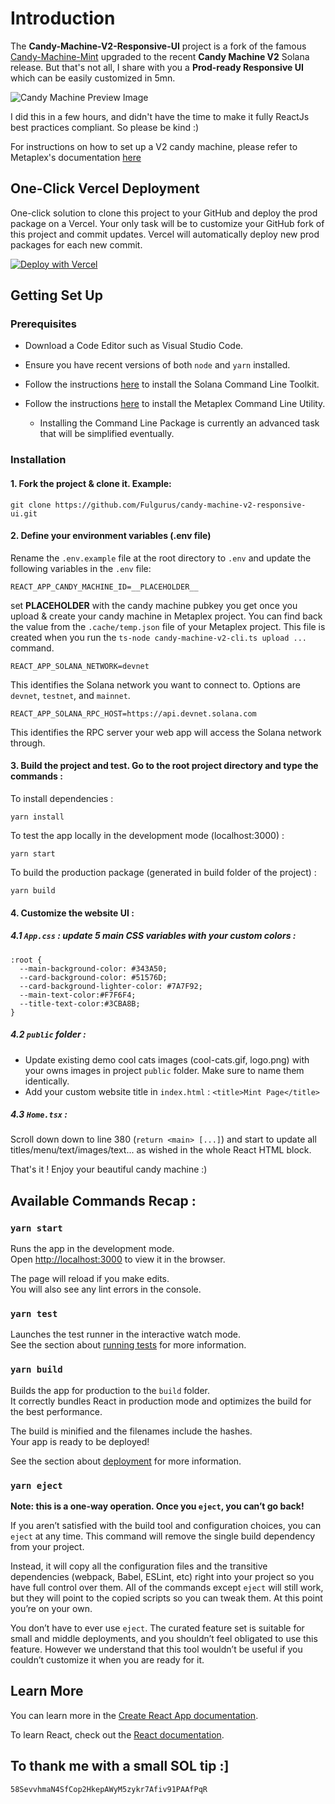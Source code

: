 # Introduction

The **Candy-Machine-V2-Responsive-UI** project is a fork of the famous [Candy-Machine-Mint](https://github.com/exiled-apes/candy-machine-mint) upgraded to the recent **Candy Machine V2** Solana release.
But that's not all, I share with you a **Prod-ready Responsive UI** which can be easily customized in 5mn.

![Candy Machine Preview Image](https://i.imgur.com/WWSvkBO.png)

I did this in a few hours, and didn't have the time to make it fully ReactJs best practices compliant. So please be kind :)

For instructions on how to set up a V2 candy machine, please refer to Metaplex's documentation [here](https://docs.metaplex.com/candy-machine-v2/Introduction)

## One-Click Vercel Deployment

One-click solution to clone this project to your GitHub and deploy the prod package on a Vercel.
Your only task will be to customize your GitHub fork of this project and commit updates.
Vercel will automatically deploy new prod packages for each new commit.

[![Deploy with Vercel](https://vercel.com/button)](https://vercel.com/new/clone?repository-url=https%3A%2F%2Fgithub.com%2FFulgurus%2Fcandy-machine-v2-responsive-ui&env=REACT_APP_CANDY_MACHINE_ID,REACT_APP_SOLANA_NETWORK,REACT_APP_SOLANA_RPC_HOST&envDescription=Populate%20REACT_APP_CANDY_MACHINE_ID%20with%20your%20candy%20machine%20public%20key%2C%20REACT_APP_SOLANA_NETWORK%20with%20the%20solana%20network%20(devnet%2Fmainnet-beta)%20and%20REACT_APP_SOLANA_RPC_HOST%20with%20the%20RPC%20URL%20(example%20for%20devnet%20%3A%20https%3A%2F%2Fapi.devnet.solana.com)&envLink=https%3A%2F%2Fdocs.solana.com%2Fcluster%2Frpc-endpoints%23mainnet-beta&demo-title=My%20Demo%20Mint%20Page&demo-description=A%20one-click%20generated%20solana%20minting%20responsive%20website.&demo-url=https%3A%2F%2Fwww.mintgatsbyclub.net%2F&demo-image=https%3A%2F%2Fi.imgur.com%2FWWSvkBO.png)

## Getting Set Up

### Prerequisites

* Download a Code Editor such as Visual Studio Code.

* Ensure you have recent versions of both `node` and `yarn` installed.

* Follow the instructions [here](https://docs.solana.com/cli/install-solana-cli-tools) to install the Solana Command Line Toolkit.

* Follow the instructions [here](https://hackmd.io/@levicook/HJcDneEWF) to install the Metaplex Command Line Utility.
  * Installing the Command Line Package is currently an advanced task that will be simplified eventually.

### Installation

#### 1. Fork the project & clone it. Example:

```
git clone https://github.com/Fulgurus/candy-machine-v2-responsive-ui.git
```

#### 2. Define your environment variables (.env file)

Rename the `.env.example` file at the root directory to `.env` and update the following variables in the `.env` file:

```
REACT_APP_CANDY_MACHINE_ID=__PLACEHOLDER__
```
set __PLACEHOLDER__ with the candy machine pubkey you get once you upload & create your candy machine in Metaplex project. You can find back the value from the `.cache/temp.json` file of your Metaplex project. This file is created when you run the `ts-node candy-machine-v2-cli.ts upload ...` command.

```
REACT_APP_SOLANA_NETWORK=devnet
```

This identifies the Solana network you want to connect to. Options are `devnet`, `testnet`, and `mainnet`.

```
REACT_APP_SOLANA_RPC_HOST=https://api.devnet.solana.com
```

This identifies the RPC server your web app will access the Solana network through.

#### 3. Build the project and test. Go to the root project directory and type the commands :

To install dependencies :

```
yarn install
```

To test the app locally in the development mode (localhost:3000) :

```
yarn start
```

To build the production package (generated in build folder of the project) :

```
yarn build
```

#### 4. Customize the website UI :

##### 4.1 `App.css` : update 5 main CSS variables with your custom colors :

```
:root {
  --main-background-color: #343A50;
  --card-background-color: #51576D;
  --card-background-lighter-color: #7A7F92;
  --main-text-color:#F7F6F4;
  --title-text-color:#3CBA8B;
}
```

##### 4.2 `public` folder :

- Update existing demo cool cats images (cool-cats.gif, logo.png) with your owns images in project `public` folder. Make sure to name them identically.
- Add your custom website title in `index.html` : `<title>Mint Page</title>`

##### 4.3 `Home.tsx` :

Scroll down down to line 380 (`return <main> [...]`) and start to update all titles/menu/text/images/text... as wished in the whole React HTML block.

That's it ! Enjoy your beautiful candy machine :)

##  Available Commands Recap :

### `yarn start`

Runs the app in the development mode.\
Open [http://localhost:3000](http://localhost:3000) to view it in the browser.

The page will reload if you make edits.\
You will also see any lint errors in the console.

### `yarn test`

Launches the test runner in the interactive watch mode.\
See the section about [running tests](https://facebook.github.io/create-react-app/docs/running-tests) for more information.

### `yarn build`

Builds the app for production to the `build` folder.\
It correctly bundles React in production mode and optimizes the build for the best performance.

The build is minified and the filenames include the hashes.\
Your app is ready to be deployed!

See the section about [deployment](https://facebook.github.io/create-react-app/docs/deployment) for more information.

### `yarn eject`

**Note: this is a one-way operation. Once you `eject`, you can’t go back!**

If you aren’t satisfied with the build tool and configuration choices, you can `eject` at any time. This command will remove the single build dependency from your project.

Instead, it will copy all the configuration files and the transitive dependencies (webpack, Babel, ESLint, etc) right into your project so you have full control over them. All of the commands except `eject` will still work, but they will point to the copied scripts so you can tweak them. At this point you’re on your own.

You don’t have to ever use `eject`. The curated feature set is suitable for small and middle deployments, and you shouldn’t feel obligated to use this feature. However we understand that this tool wouldn’t be useful if you couldn’t customize it when you are ready for it.

## Learn More

You can learn more in the [Create React App documentation](https://facebook.github.io/create-react-app/docs/getting-started).

To learn React, check out the [React documentation](https://reactjs.org/).

## To thank me with a small SOL tip :]

`58SevvhmaN4SfCop2HkepAWyM5zykr7Afiv91PAAfPqR`
